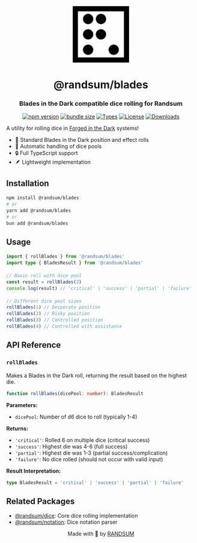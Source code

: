<div align="center">
  <img width="150" height="150" src="https://raw.githubusercontent.com/RANDSUM/randsum/main/icon.webp" alt="Randsum Logo">
  <h1>@randsum/blades</h1>
  <h3>Blades in the Dark compatible dice rolling for Randsum</h3>

[![npm version](https://img.shields.io/npm/v/@randsum/blades)](https://www.npmjs.com/package/@randsum/blades)
[![bundle size](https://img.shields.io/bundlephobia/minzip/@randsum/blades)](https://bundlephobia.com/package/@randsum/blades)
[![Types](https://img.shields.io/npm/types/@randsum/blades)](https://www.npmjs.com/package/@randsum/blades)
[![License](https://img.shields.io/npm/l/@randsum/blades)](https://github.com/RANDSUM/randsum/blob/main/LICENSE)
[![Downloads](https://img.shields.io/npm/dm/@randsum/blades)](https://www.npmjs.com/package/@randsum/blades)

</div>

A utility for rolling dice in [Forged in the Dark](https://bladesinthedark.com/) systems!

- 🎲 Standard Blades in the Dark position and effect rolls
- 🎯 Automatic handling of dice pools
- 🔒 Full TypeScript support
- 🪶 Lightweight implementation

## Installation

```bash
npm install @randsum/blades
# or
yarn add @randsum/blades
# or
bun add @randsum/blades
```

## Usage

```typescript
import { rollBlades } from '@randsum/blades'
import type { BladesResult } from '@randsum/blades'

// Basic roll with dice pool
const result = rollBlades(2)
console.log(result) // 'critical' | 'success' | 'partial' | 'failure'

// Different dice pool sizes
rollBlades(1) // Desperate position
rollBlades(2) // Risky position
rollBlades(3) // Controlled position
rollBlades(4) // Controlled with assistance
```

## API Reference

### `rollBlades`

Makes a Blades in the Dark roll, returning the result based on the highest die.

```typescript
function rollBlades(dicePool: number): BladesResult
```

**Parameters:**

- `dicePool`: Number of d6 dice to roll (typically 1-4)

**Returns:**

- `'critical'`: Rolled 6 on multiple dice (critical success)
- `'success'`: Highest die was 4-6 (full success)
- `'partial'`: Highest die was 1-3 (partial success/complication)
- `'failure'`: No dice rolled (should not occur with valid input)

**Result Interpretation:**

```typescript
type BladesResult = 'critical' | 'success' | 'partial' | 'failure'
```

## Related Packages

- [@randsum/dice](https://github.com/RANDSUM/randsum/tree/main/packages/dice): Core dice rolling implementation
- [@randsum/notation](https://github.com/RANDSUM/randsum/tree/main/packages/notation): Dice notation parser

<div align="center">
Made with 👹 by <a href="https://github.com/RANDSUM">RANDSUM</a>
</div>
